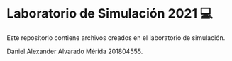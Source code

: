 # Laboratorio de Simulación 2021 💻
Este repositorio contiene archivos creados en el laboratorio de simulación.

Daniel Alexander Alvarado Mérida 201804555.

